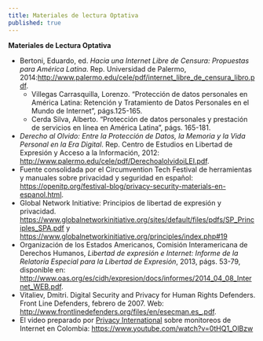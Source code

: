 ```yaml
---
title: Materiales de lectura Optativa
published: true
---
```



**Materiales de Lectura Optativa**

<ul><li>Bertoni, Eduardo, ed. <i>Hacia una Internet Libre de Censura: Propuestas para América Latina</i>. Rep. Universidad de Palermo, 2014:<a href="http://www.palermo.edu/cele/pdf/internet_libre_de_censura_libro.pdf" target="_blank">http://www.palermo.edu/cele/pdf/internet_libre_de_censura_libro.pdf</a>.
<ul><li>Villegas Carrasquilla, Lorenzo. “Protección de datos personales en América Latina: Retención y Tratamiento de Datos Personales en el Mundo de Internet”, págs.125-165.</li>
<li>Cerda Silva, Alberto. “Protección de datos personales y prestación de servicios en línea en América Latina”, págs. 165-181.</li></ul></li>

<li><i>Derecho al Olvido: Entre la Protección de Datos, la Memoria y la Vida Personal en la Era Digital</i>. Rep. Centro de Estudios en Libertad de Expresión y Acceso a la Información, 2012: <a href="http://www.palermo.edu/cele/pdf/DerechoalolvidoiLEI.pdf" target="_blank">http://www.palermo.edu/cele/pdf/DerechoalolvidoiLEI.pdf</a>.</li>

<li>Fuente consolidada por el Circumvention Tech Festival de herramientas y manuales sobre privacidad y seguridad en español: <a href="https://openitp.org/festival-blog/privacy-security-materials-en-espanol.html" target="_blank">https://openitp.org/festival-blog/privacy-security-materials-en-espanol.html</a>.</li>

<li>Global Network Initiative: Principios de libertad de expresión y privacidad. <a href="https://www.globalnetworkinitiative.org/sites/default/files/pdfs/SP_Principles_SPA.pdf" target="_blank">https://www.globalnetworkinitiative.org/sites/default/files/pdfs/SP_Principles_SPA.pdf</a> y <a href="https://www.globalnetworkinitiative.org/principles/index.php#19" target="_blank">https://www.globalnetworkinitiative.org/principles/index.php#19</a></li>

<li>Organización de los Estados Americanos, Comisión Interamericana de Derechos Humanos, <i>Libertad de expresión e Internet: Informe de la Relatoría Especial para la Libertad de Expresión</i>, 2013, págs. 53-79, disponible en: <a href="http://www.oas.org/es/cidh/expresion/docs/informes/2014_04_08_Internet_WEB.pdf" target="_blank">http://www.oas.org/es/cidh/expresion/docs/informes/2014_04_08_Internet_WEB.pdf</a>.</li>

<li>Vitaliev, Dmitri. Digital Security and Privacy for Human Rights Defenders. Front Line Defenders, febrero de 2007. Web: <a href="http://www.frontlinedefenders.org/files/en/esecman.es_.pdf" target="_blank">http://www.frontlinedefenders.org/files/en/esecman.es_.pdf</a>.
</li>

<li>El video preparado por <a href="https://www.privacyinternational.org/" target="_blank">Privacy International</a> sobre monitoreos de Internet en Colombia: <a href="https://www.youtube.com/watch?v=0tHQ1_OlBzw" target="_blank">https://www.youtube.com/watch?v=0tHQ1_OlBzw</a>
</li></ul>
